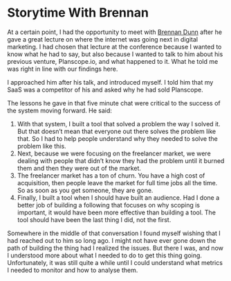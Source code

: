 # Storytime With Brennan

At a certain point, I had the opportunity to meet with [Brennan Dunn](https://doubleyourfreelancing.com/) after he gave a great lecture on where the internet was going next in digital marketing. I had chosen that lecture at the conference because I wanted to know what he had to say, but also because I wanted to talk to him about his previous venture, Planscope.io, and what happened to it. What he told me was right in line with our findings here.

I approached him after his talk, and introduced myself. I told him that my SaaS was a competitor of his and asked why he had sold Planscope.

The lessons he gave in that five minute chat were critical to the success of the system moving forward. He said:

1. With that system, I built a tool that solved a problem the way I solved it. But that doesn’t mean that everyone out there solves the problem like that. So I had to help people understand why they needed to solve the problem like this.
2. Next, because we were focusing on the freelancer market, we were dealing with people that didn’t know they had the problem until it burned them and then they were out of the market.
3. The freelancer market has a ton of churn. You have a high cost of acquisition, then people leave the market for full time jobs all the time. So as soon as you get someone, they are gone.
4. Finally, I built a tool when I should have built an audience. Had I done a better job of building a following that focuses on why scoping is important, it would have been more effective than building a tool. The tool should have been the last thing I did, not the first.

Somewhere in the middle of that conversation I found myself wishing that I had reached out to him so long ago. I might not have ever gone down the path of building the thing had I realized the issues. But there I was, and now I understood more about what I needed to do to get this thing going. Unfortunately, it was still quite a while until I could understand what metrics I needed to monitor and how to analyse them.

